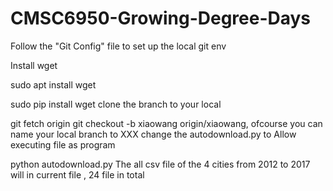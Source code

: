 # CMSC6950-Growing-Degree-Days
Follow the "Git Config" file to set up the local git env

Install wget

sudo apt install wget

sudo pip install wget
clone the branch to your local

git fetch origin
git checkout -b xiaowang origin/xiaowang, ofcourse you can name your local branch to XXX
change the autodownload.py to Allow executing file as program

python autodownload.py
The all csv file of the 4 cities from 2012 to 2017 will in current file , 24 file in total
